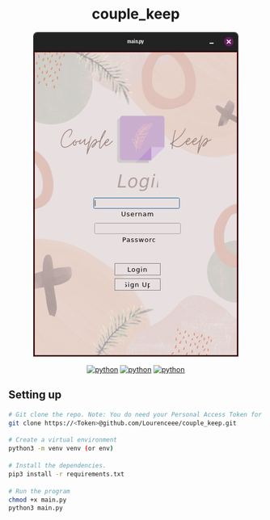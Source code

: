 <div align="center">
  <h1>couple_keep</h1>

  ![couple_kee](https://raw.githubusercontent.com/Lourenceee/couple_keep/master/res/couple_keep.png?token=AQARTELC323YG7LVJ3D3C33BF4ZDQ)

  [![python](https://img.shields.io/badge/Made_with-Python-c74c34?labelColor=23261f&logo=python&logoColor=c74c34)](https://python.org)
  [![python](https://img.shields.io/badge/Made_with-PyQt5-c74c34?labelColor=23261f&logo=python&logoColor=c74c34)](https://python.org)
  [![python](https://img.shields.io/badge/License-GPL3-c74c34?labelColor=23261f&logo=gnu&logoColor=c74c34)](https://python.org)
</div>

## Setting up

```sh
# Git clone the repo. Note: You do need your Personal Access Token for this, otherwise simply download the zip file.
git clone https://<Token>@github.com/Lourenceee/couple_keep.git

# Create a virtual environment
python3 -m venv venv (or env)

# Install the dependencies.
pip3 install -r requirements.txt

# Run the program
chmod +x main.py
python3 main.py
```

